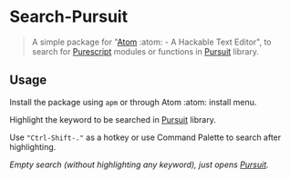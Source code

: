# Search-Pursuit

>A simple package for "[Atom](https://atom.io/) :atom: - A Hackable Text Editor", to search for [Purescript](http://www.purescript.org/) modules or functions in [Pursuit](https://pursuit.purescript.org/) library.


## Usage

Install the package using `apm` or through Atom :atom: install menu.

Highlight the keyword to be searched in [Pursuit](https://pursuit.purescript.org/) library.

Use `"Ctrl-Shift-."` as a hotkey or use Command Palette to search after highlighting.

*Empty search (without highlighting any keyword), just opens [Pursuit](https://pursuit.purescript.org/).*


